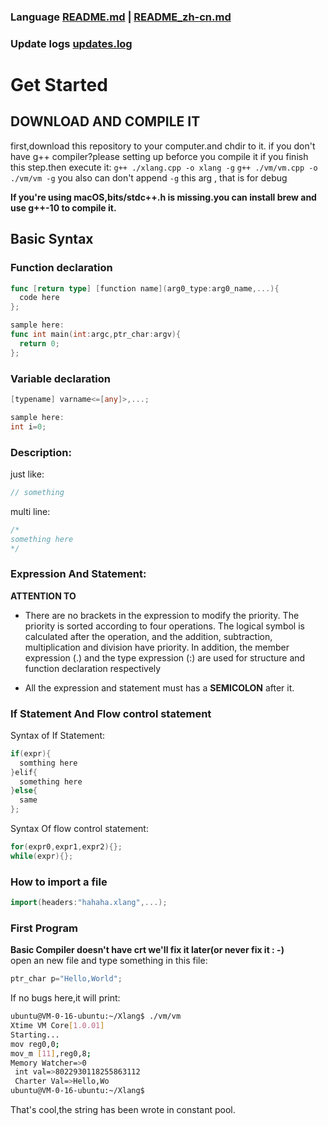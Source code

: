 ### Language [README.md](README.md) | [README_zh-cn.md](README_zh-cn.md)
### Update logs [updates.log](updates.log)
# Get Started
## DOWNLOAD AND COMPILE IT
first,download this repository to your computer.and chdir to it.
if you don't have g++ compiler?please setting up beforce you compile it
if you finish this step.then execute it:
`g++ ./xlang.cpp -o xlang -g`
`g++ ./vm/vm.cpp -o ./vm/vm -g`
you also can don't append `-g` this arg , that is for debug

**If you're using macOS,bits/stdc++.h is missing.you can install brew and use g++-10 to compile it.**
## Basic Syntax
### Function declaration
```go
func [return type] [function name](arg0_type:arg0_name,...){
  code here
};

sample here:
func int main(int:argc,ptr_char:argv){
  return 0;
};
```
### Variable declaration
```go
[typename] varname<=[any]>,...;

sample here:
int i=0;
```
### Description:
just like:
```c
// something
```
multi line:
```c
/*
something here
*/
```

### Expression And Statement:
**ATTENTION TO**
- There are no brackets in the expression to modify the priority. The priority is sorted according to four operations. The logical symbol is calculated after the operation, and the addition, subtraction, multiplication and division have priority. In addition, the member expression (.) and the type expression (:) are used for structure and function declaration respectively

- All the expression and statement must has a **SEMICOLON** after it.

### If Statement And Flow control statement

Syntax of If Statement:
```c++
if(expr){
  somthing here
}elif{
  something here
}else{
  same
};
```

Syntax Of flow control statement:
```c++
for(expr0,expr1,expr2){};
while(expr){};
```

### How to import a file
```go
import(headers:"hahaha.xlang",...);
```

### First Program
**Basic Compiler doesn't have crt we'll fix it later(or never fix it : -)**<br>
open an new file and type something in this file:
```go
ptr_char p="Hello,World";
```
If no bugs here,it will print:
```bash
ubuntu@VM-0-16-ubuntu:~/Xlang$ ./vm/vm
Xtime VM Core[1.0.01]
Starting...
mov reg0,0;
mov_m [11],reg0,8;
Memory Watcher=>0
 int val=>8022930118255863112
 Charter Val=>Hello,Wo
ubuntu@VM-0-16-ubuntu:~/Xlang$ 
```
That's cool,the string has been wrote in constant pool.
